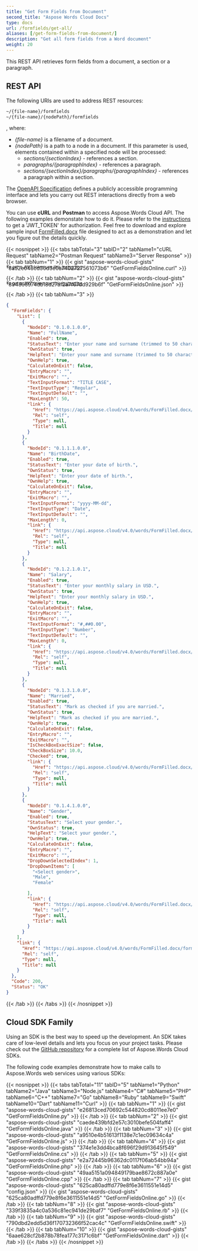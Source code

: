 ```yaml
---
title: "Get Form Fields from Document"
second_title: "Aspose Words Cloud Docs"
type: docs
url: /formfields/get-all/
aliases: [/get-form-fields-from-document/]
description: "Get all form fields from a Word document"
weight: 20
---
```


This REST API retrieves form fields from a document, a section or a paragraph.

## REST API

The following URIs are used to address REST resources:

```HTML
~/{file-name}/formfields
~/{file-name}/{nodePath}/formfields
```
, where:

- *{file-name}* is a filename of a document.
- *{nodePath}* is a path to a node in a document. If this parameter is used, elements contained within a specified node will be processed:
  - *sections/{sectionIndex}* - references a section.
  - *paragraphs/{paragraphIndex}* - references a paragraph.
  - *sections/{sectionIndex}/paragraphs/{paragraphIndex}* - references a paragraph within a section.

The [OpenAPI Specification](https://apireference.aspose.cloud/words/#/FormFields/GetFormFields) defines a publicly accessible programming interface and lets you carry out REST interactions directly from a web browser.

You can use **cURL** and **Postman** to access Aspose.Words Cloud API. The following examples demonstate how to do it. Please refer to the <a href="/words/getting-started/quickstart/">instructions</a> to get a 'JWT_TOKEN' for authorization. Feel free to download and explore sample input [FormFilled.docx](/words/formfields/FormFilled.docx) file designed to act as a demonstration and let you figure out the details quickly.

{{< nosnippet >}}
{{< tabs tabTotal="3" tabID="2" tabName1="cURL Request" tabName2="Postman Request" tabName3="Server Response" >}}
{{< tab tabNum="1" >}}
{{< gist "aspose-words-cloud-gists" "8a52e648cd36d3e0a7402727561073b6" "GetFormFieldsOnline.curl" >}}

<p style="margin-top:-32px;font-size:80%;font-style:italic">To get a JWT token use this <a href="/words/getting-started/quickstart/">instruction</a></p>

{{< /tab >}}
{{< tab tabNum="2" >}}
{{< gist "aspose-words-cloud-gists" "894866974db18d27af2a7f67dd929b6f" "GetFormFieldsOnline.json" >}}

<p style="margin-top:-32px;font-size:80%;font-style:italic">To get a JWT token use this <a href="/words/getting-started/quickstart/">instruction</a></p>

{{< /tab >}}
{{< tab tabNum="3" >}}
```json
{
  "FormFields": {
    "List": [
      {
        "NodeId": "0.1.0.1.0.0",
        "Name": "FullName",
        "Enabled": true,
        "StatusText": "Enter your name and surname (trimmed to 50 characters).",
        "OwnStatus": true,
        "HelpText": "Enter your name and surname (trimmed to 50 characters).",
        "OwnHelp": true,
        "CalculateOnExit": false,
        "EntryMacro": "",
        "ExitMacro": "",
        "TextInputFormat": "TITLE CASE",
        "TextInputType": "Regular",
        "TextInputDefault": "",
        "MaxLength": 50,
        "link": {
          "Href": "https://api.aspose.cloud/v4.0/words/FormFilled.docx/sections/0/tables/0/rows/0/cells/1/paragraphs/0/formfields/0",
          "Rel": "self",
          "Type": null,
          "Title": null
        }
      },
      {
        "NodeId": "0.1.1.1.0.0",
        "Name": "BirthDate",
        "Enabled": true,
        "StatusText": "Enter your date of birth.",
        "OwnStatus": true,
        "HelpText": "Enter your date of birth.",
        "OwnHelp": true,
        "CalculateOnExit": false,
        "EntryMacro": "",
        "ExitMacro": "",
        "TextInputFormat": "yyyy-MM-dd",
        "TextInputType": "Date",
        "TextInputDefault": "",
        "MaxLength": 0,
        "link": {
          "Href": "https://api.aspose.cloud/v4.0/words/FormFilled.docx/sections/0/tables/0/rows/1/cells/1/paragraphs/0/formfields/0",
          "Rel": "self",
          "Type": null,
          "Title": null
        }
      },
      {
        "NodeId": "0.1.2.1.0.1",
        "Name": "Salary",
        "Enabled": true,
        "StatusText": "Enter your monthly salary in USD.",
        "OwnStatus": true,
        "HelpText": "Enter your monthly salary in USD.",
        "OwnHelp": true,
        "CalculateOnExit": false,
        "EntryMacro": "",
        "ExitMacro": "",
        "TextInputFormat": "#,##0.00",
        "TextInputType": "Number",
        "TextInputDefault": "",
        "MaxLength": 0,
        "link": {
          "Href": "https://api.aspose.cloud/v4.0/words/FormFilled.docx/sections/0/tables/0/rows/2/cells/1/paragraphs/0/formfields/0",
          "Rel": "self",
          "Type": null,
          "Title": null
        }
      },
      {
        "NodeId": "0.1.3.1.0.0",
        "Name": "Married",
        "Enabled": true,
        "StatusText": "Mark as checked if you are married.",
        "OwnStatus": true,
        "HelpText": "Mark as checked if you are married.",
        "OwnHelp": true,
        "CalculateOnExit": false,
        "EntryMacro": "",
        "ExitMacro": "",
        "IsCheckBoxExactSize": false,
        "CheckBoxSize": 10.0,
        "Checked": true,
        "link": {
          "Href": "https://api.aspose.cloud/v4.0/words/FormFilled.docx/sections/0/tables/0/rows/3/cells/1/paragraphs/0/formfields/0",
          "Rel": "self",
          "Type": null,
          "Title": null
        }
      },
      {
        "NodeId": "0.1.4.1.0.0",
        "Name": "Gender",
        "Enabled": true,
        "StatusText": "Select your gender.",
        "OwnStatus": true,
        "HelpText": "Select your gender.",
        "OwnHelp": true,
        "CalculateOnExit": false,
        "EntryMacro": "",
        "ExitMacro": "",
        "DropDownSelectedIndex": 1,
        "DropDownItems": [
          "<Select gender>",
          "Male",
          "Female"

        ],
        "link": {
          "Href": "https://api.aspose.cloud/v4.0/words/FormFilled.docx/sections/0/tables/0/rows/4/cells/1/paragraphs/0/formfields/0",
          "Rel": "self",
          "Type": null,
          "Title": null
        }
      }
    ],
    "link": {
      "Href": "https://api.aspose.cloud/v4.0/words/FormFilled.docx/formfields",
      "Rel": "self",
      "Type": null,
      "Title": null
    }
  },
  "Code": 200,
  "Status": "OK"
}
```
{{< /tab >}}
{{< /tabs >}}
{{< /nosnippet >}}

## Cloud SDK Family

Using an SDK is the best way to speed up the development. An SDK takes care of low-level details and lets you focus on your project tasks. Please check out the [GitHub repository](https://github.com/aspose-words-cloud) for a complete list of Aspose.Words Cloud SDKs.

The following code examples demonstrate how to make calls to Aspose.Words web services using various SDKs:

{{< nosnippet >}}
{{< tabs tabTotal="11" tabID="5" tabName1="Python" tabName2="Java" tabName3="Node.js" tabName4="C#" tabName5="PHP" tabName6="C++" tabName7="Go" tabName8="Ruby" tabName9="Swift" tabName10="Dart" tabName11="Curl" >}}
{{< tab tabNum="1" >}}
{{< gist "aspose-words-cloud-gists" "e26813ced70692c544820cd8011ee7e0" "GetFormFieldsOnline.py" >}}
{{< /tab >}}
{{< tab tabNum="2" >}}
{{< gist "aspose-words-cloud-gists" "caede439bfd2e57c3010befe504faff4" "GetFormFieldsOnline.java" >}}
{{< /tab >}}
{{< tab tabNum="3" >}}
{{< gist "aspose-words-cloud-gists" "a9510e4b51613f1138e7c1ec09634c4a" "GetFormFieldsOnline.js" >}}
{{< /tab >}}
{{< tab tabNum="4" >}}
{{< gist "aspose-words-cloud-gists" "374e1e3dd4bca8f696f29d913645f549" "GetFormFieldsOnline.cs" >}}
{{< /tab >}}
{{< tab tabNum="5" >}}
{{< gist "aspose-words-cloud-gists" "e2a72445b96362dc0117f06ab54bb94a" "GetFormFieldsOnline.php" >}}
{{< /tab >}}
{{< tab tabNum="6" >}}
{{< gist "aspose-words-cloud-gists" "49aa5151a094849179bae8672c887a0e" "GetFormFieldsOnline.cpp" >}}
{{< /tab >}}
{{< tab tabNum="7" >}}
{{< gist "aspose-words-cloud-gists" "625ca80adffd779e8f6e3611551e14d5" "config.json" >}}
{{< gist "aspose-words-cloud-gists" "625ca80adffd779e8f6e3611551e14d5" "GetFormFieldsOnline.go" >}}
{{< /tab >}}
{{< tab tabNum="8" >}}
{{< gist "aspose-words-cloud-gists" "339f3835a4c0a536c81ec941de29baf7" "GetFormFieldsOnline.rb" >}}
{{< /tab >}}
{{< tab tabNum="9" >}}
{{< gist "aspose-words-cloud-gists" "790dbd2edd5d36f170732366f52cac4c" "GetFormFieldsOnline.swift" >}}
{{< /tab >}}
{{< tab tabNum="10" >}}
{{< gist "aspose-words-cloud-gists" "6aae628cf2b878b78fea177c3171c6bf" "GetFormFieldsOnline.dart" >}}
{{< /tab >}}
{{< /tabs >}}
{{< /nosnippet >}}
